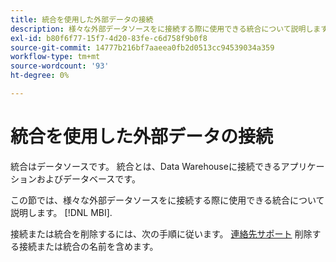```yaml
---
title: 統合を使用した外部データの接続
description: 様々な外部データソースをに接続する際に使用できる統合について説明します。 [!DNL MBI].
exl-id: b80f6f77-15f7-4d20-83fe-c6d758f9b0f8
source-git-commit: 14777b216bf7aaeea0fb2d0513cc94539034a359
workflow-type: tm+mt
source-wordcount: '93'
ht-degree: 0%

---
```


# 統合を使用した外部データの接続

統合はデータソースです。 統合とは、Data Warehouseに接続できるアプリケーションおよびデータベースです。

この節では、様々な外部データソースをに接続する際に使用できる統合について説明します。 [!DNL MBI].

接続または統合を削除するには、次の手順に従います。 [連絡先サポート](https://experienceleague.adobe.com/docs/commerce-knowledge-base/kb/troubleshooting/miscellaneous/mbi-service-policies.html?lang=en) 削除する接続または統合の名前を含めます。
